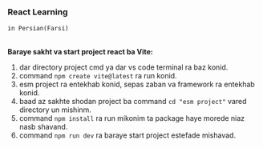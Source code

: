 ### React Learning
`in Persian(Farsi)`<br/><br/>

**Baraye sakht va start project react ba Vite:**<br/>
1. dar directory project cmd ya dar vs code terminal ra baz konid.<br/>
2. command `npm create vite@latest` ra run konid.<br/>
3. esm project ra entekhab konid, sepas zaban va framework ra entekhab konid.<br/>
4. baad az sakhte shodan project ba command `cd "esm project"` vared directory un mishinm.<br/>
5. command `npm install` ra run mikonim ta package haye morede niaz nasb shavand.<br/>
6. command `npm run dev` ra baraye start project estefade mishavad.
